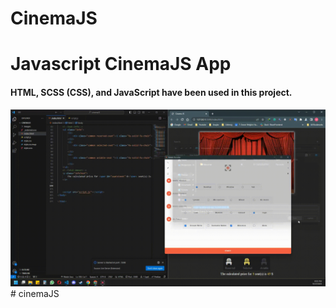 # CinemaJS

<h1>Javascript CinemaJS App</h1>

<h4>HTML, SCSS (CSS), and JavaScript have been used in this project.</h4>

<img src="./screen.gif">
# cinemaJS
